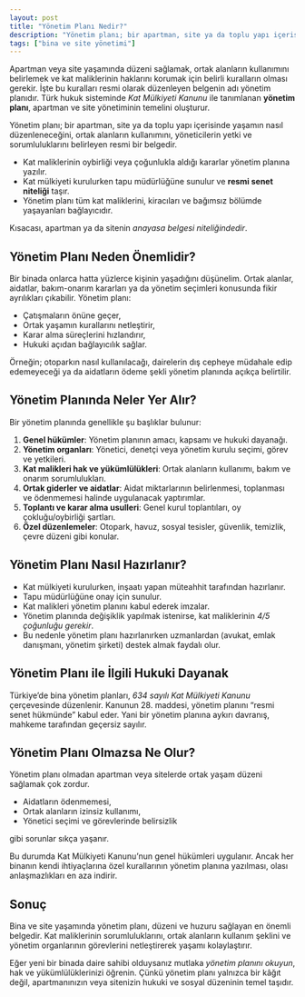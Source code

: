 ```yaml
---
layout: post
title: "Yönetim Planı Nedir?"
description: "Yönetim planı; bir apartman, site ya da toplu yapı içerisinde yaşamın nasıl düzenleneceğini, ortak alanların kullanımını, yöneticilerin yetki ve sorumluluklarını belirleyen resmi bir belgedir."
tags: ["bina ve site yönetimi"]
---
```


Apartman veya site yaşamında düzeni sağlamak, ortak alanların kullanımını belirlemek ve kat maliklerinin haklarını korumak için belirli kuralların olması gerekir. İşte bu kuralları resmi olarak düzenleyen belgenin adı yönetim planıdır. Türk hukuk sisteminde *Kat Mülkiyeti Kanunu* ile tanımlanan **yönetim planı**, apartman ve site yönetiminin temelini oluşturur.

Yönetim planı; bir apartman, site ya da toplu yapı içerisinde yaşamın nasıl düzenleneceğini, ortak alanların kullanımını, yöneticilerin yetki ve sorumluluklarını belirleyen resmi bir belgedir.

- Kat maliklerinin oybirliği veya çoğunlukla aldığı kararlar yönetim planına yazılır.
- Kat mülkiyeti kurulurken tapu müdürlüğüne sunulur ve **resmi senet niteliği** taşır.
- Yönetim planı tüm kat maliklerini, kiracıları ve bağımsız bölümde yaşayanları bağlayıcıdır.

Kısacası, apartman ya da sitenin *anayasa belgesi niteliğindedir*.

## Yönetim Planı Neden Önemlidir?

Bir binada onlarca hatta yüzlerce kişinin yaşadığını düşünelim. Ortak alanlar, aidatlar, bakım-onarım kararları ya da yönetim seçimleri konusunda fikir ayrılıkları çıkabilir. Yönetim planı:

- Çatışmaların önüne geçer,
- Ortak yaşamın kurallarını netleştirir,
- Karar alma süreçlerini hızlandırır,
- Hukuki açıdan bağlayıcılık sağlar.

Örneğin; otoparkın nasıl kullanılacağı, dairelerin dış cepheye müdahale edip edemeyeceği ya da aidatların ödeme şekli yönetim planında açıkça belirtilir.

## Yönetim Planında Neler Yer Alır?

Bir yönetim planında genellikle şu başlıklar bulunur:

1. **Genel hükümler**: Yönetim planının amacı, kapsamı ve hukuki dayanağı.
2. **Yönetim organları**: Yönetici, denetçi veya yönetim kurulu seçimi, görev ve yetkileri.
3. **Kat malikleri hak ve yükümlülükleri**: Ortak alanların kullanımı, bakım ve onarım sorumlulukları.
4. **Ortak giderler ve aidatlar**: Aidat miktarlarının belirlenmesi, toplanması ve ödenmemesi halinde uygulanacak yaptırımlar.
5. **Toplantı ve karar alma usulleri**: Genel kurul toplantıları, oy çokluğu/oybirliği şartları.
6. **Özel düzenlemeler**: Otopark, havuz, sosyal tesisler, güvenlik, temizlik, çevre düzeni gibi konular.

## Yönetim Planı Nasıl Hazırlanır?

- Kat mülkiyeti kurulurken, inşaatı yapan müteahhit tarafından hazırlanır.
- Tapu müdürlüğüne onay için sunulur.
- Kat malikleri yönetim planını kabul ederek imzalar.
- Yönetim planında değişiklik yapılmak istenirse, kat maliklerinin *4/5 çoğunluğu gerekir*.
- Bu nedenle yönetim planı hazırlanırken uzmanlardan (avukat, emlak danışmanı, yönetim şirketi) destek almak faydalı olur.

## Yönetim Planı ile İlgili Hukuki Dayanak

Türkiye’de bina yönetim planları, *634 sayılı Kat Mülkiyeti Kanunu* çerçevesinde düzenlenir. Kanunun 28. maddesi, yönetim planını “resmi senet hükmünde” kabul eder. Yani bir yönetim planına aykırı davranış, mahkeme tarafından geçersiz sayılır.

## Yönetim Planı Olmazsa Ne Olur?

Yönetim planı olmadan apartman veya sitelerde ortak yaşam düzeni sağlamak çok zordur.

- Aidatların ödenmemesi,
- Ortak alanların izinsiz kullanımı,
- Yönetici seçimi ve görevlerinde belirsizlik

gibi sorunlar sıkça yaşanır.

Bu durumda Kat Mülkiyeti Kanunu’nun genel hükümleri uygulanır. Ancak her binanın kendi ihtiyaçlarına özel kurallarının yönetim planına yazılması, olası anlaşmazlıkları en aza indirir.

## Sonuç

Bina ve site yaşamında yönetim planı, düzeni ve huzuru sağlayan en önemli belgedir. Kat maliklerinin sorumluluklarını, ortak alanların kullanım şeklini ve yönetim organlarının görevlerini netleştirerek yaşamı kolaylaştırır.

Eğer yeni bir binada daire sahibi olduysanız mutlaka *yönetim planını okuyun*, hak ve yükümlülüklerinizi öğrenin. Çünkü yönetim planı yalnızca bir kâğıt değil, apartmanınızın veya sitenizin hukuki ve sosyal düzeninin temel taşıdır.